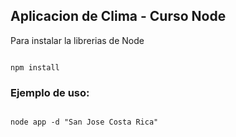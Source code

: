 ## Aplicacion de Clima - Curso Node


Para instalar la librerias de Node

```

npm install

```

### Ejemplo de uso:

```

node app -d "San Jose Costa Rica"


```
